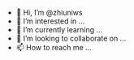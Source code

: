 - 👋 Hi, I’m @zhiuniws
- 👀 I’m interested in ...
- 🌱 I’m currently learning ...
- 💞️ I’m looking to collaborate on ...
- 📫 How to reach me ...

<!---
zhiuniws/zhiuniws is a ✨ special ✨ repository because its `README.md` (this file) appears on your GitHub profile.
You can click the Preview link to take a look at your changes.
--->
